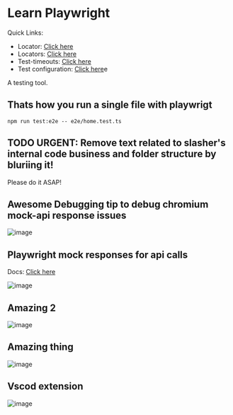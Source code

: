 # Learn Playwright

Quick Links:
- Locator: [Click here](https://playwright.dev/docs/api/class-locator)
- Locators: [Click here](https://playwright.dev/docs/locators)
- Test-timeouts: [Click here](https://playwright.dev/docs/test-timeouts)
- Test configuration: [Click here](https://playwright.dev/docs/test-configuration)e

A testing tool.

## Thats how you run a single file with playwrigt

`npm run test:e2e -- e2e/home.test.ts`

## TODO URGENT: Remove text related to slasher's internal code business and folder structure by bluriing it!

Please do it ASAP!

## Awesome Debugging tip to debug chromium mock-api response issues

![image](https://user-images.githubusercontent.com/31458531/230744216-0ed2a8bf-4db5-4154-bf7c-527713b0ea4b.png)

## Playwright mock responses for api calls

Docs: [Click here](https://playwright.dev/docs/network)

![image](https://user-images.githubusercontent.com/31458531/230743178-0ab11038-a7c5-430d-b2d1-77bea3b01af7.png)

## Amazing 2

![image](https://user-images.githubusercontent.com/31458531/230742867-2062504f-0504-47f0-a284-0486fda56401.png)

## Amazing thing

![image](https://user-images.githubusercontent.com/31458531/230742192-e545df16-f168-4095-90b1-e008009a3a29.png)

## Vscod extension

![image](https://user-images.githubusercontent.com/31458531/208975375-054ee2ef-58d0-48f7-a444-3c7e4716b2fc.png)

